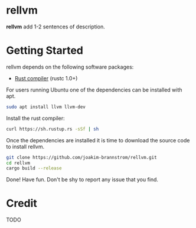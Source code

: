# rellvm

**rellvm** add 1-2 sentences of description.

# Getting Started

rellvm depends on the following software packages:

 * [Rust compiler](https://www.rust-lang.org/en-US/install.html) (rustc 1.0+)

For users running Ubuntu one of the dependencies can be installed with apt.
```sh
sudo apt install llvm llvm-dev
```

Install the rust compiler:
```sh
curl https://sh.rustup.rs -sSf | sh
```

Once the dependencies are installed it is time to download the source code to install rellvm.
```sh
git clone https://github.com/joakim-brannstrom/rellvm.git
cd rellvm
cargo build --release
```

Done! Have fun.
Don't be shy to report any issue that you find.

# Credit
TODO

